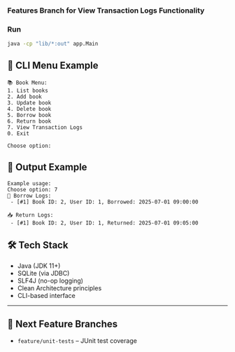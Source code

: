 ### Features Branch for View Transaction Logs Functionality

### Run
```bash
java -cp "lib/*:out" app.Main
```

## 🧪 CLI Menu Example

```
📚 Book Menu:
1. List books
2. Add book
3. Update book
4. Delete book
5. Borrow book
6. Return book
7. View Transaction Logs
0. Exit

Choose option:
```
## 🧪 Output Example

```
Example usage:
Choose option: 7
📖 Borrow Logs:
 - [#1] Book ID: 2, User ID: 1, Borrowed: 2025-07-01 09:00:00

📥 Return Logs:
 - [#1] Book ID: 2, User ID: 1, Returned: 2025-07-01 09:05:00
```

## 🛠 Tech Stack

* Java (JDK 11+)
* SQLite (via JDBC)
* SLF4J (no-op logging)
* Clean Architecture principles
* CLI-based interface

---

## 📌 Next Feature Branches
* `feature/unit-tests` – JUnit test coverage
